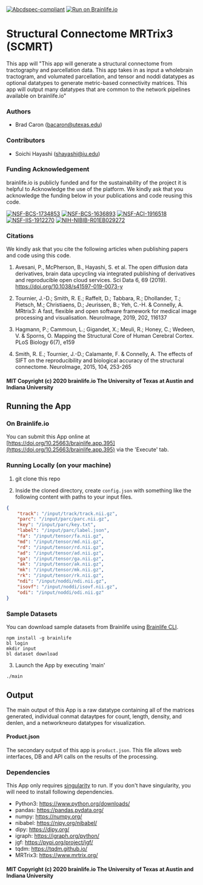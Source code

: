 [![Abcdspec-compliant](https://img.shields.io/badge/ABCD_Spec-v1.1-green.svg)](https://github.com/brain-life/abcd-spec)
[![Run on Brainlife.io](https://img.shields.io/badge/Brainlife-brainlife.app.395-blue.svg)](https://doi.org/10.25663/brainlife.app.395)

# Structural Connectome MRTrix3 (SCMRT)

This app will "This app will generate a structural connectome from tractography and parcellation data. This app takes in as input a wholebrain tractogram, and volumated parcellation, and tensor and noddi datatypes as optional datatypes to generate metric-based connectivity matrices. This app will output many datatypes that are common to the network pipelines available on brainlife.io"

### Authors

- Brad Caron (bacaron@utexas.edu)

### Contributors

- Soichi Hayashi (shayashi@iu.edu)

### Funding Acknowledgement

brainlife.io is publicly funded and for the sustainability of the project it is helpful to Acknowledge the use of the platform. We kindly ask that you acknowledge the funding below in your publications and code reusing this code.

[![NSF-BCS-1734853](https://img.shields.io/badge/NSF_BCS-1734853-blue.svg)](https://nsf.gov/awardsearch/showAward?AWD_ID=1734853)
[![NSF-BCS-1636893](https://img.shields.io/badge/NSF_BCS-1636893-blue.svg)](https://nsf.gov/awardsearch/showAward?AWD_ID=1636893)
[![NSF-ACI-1916518](https://img.shields.io/badge/NSF_ACI-1916518-blue.svg)](https://nsf.gov/awardsearch/showAward?AWD_ID=1916518)
[![NSF-IIS-1912270](https://img.shields.io/badge/NSF_IIS-1912270-blue.svg)](https://nsf.gov/awardsearch/showAward?AWD_ID=1912270)
[![NIH-NIBIB-R01EB029272](https://img.shields.io/badge/NIH_NIBIB-R01EB029272-green.svg)](https://grantome.com/grant/NIH/R01-EB029272-01)

### Citations

We kindly ask that you cite the following articles when publishing papers and code using this code.

1. Avesani, P., McPherson, B., Hayashi, S. et al. The open diffusion data derivatives, brain data upcycling via integrated publishing of derivatives and reproducible open cloud services. Sci Data 6, 69 (2019). https://doi.org/10.1038/s41597-019-0073-y

2. Tournier, J.-D.; Smith, R. E.; Raffelt, D.; Tabbara, R.; Dhollander, T.; Pietsch, M.; Christiaens, D.; Jeurissen, B.; Yeh, C.-H. & Connelly, A. MRtrix3: A fast, flexible and open software framework for medical image processing and visualisation. NeuroImage, 2019, 202, 116137

3. Hagmann, P.; Cammoun, L.; Gigandet, X.; Meuli, R.; Honey, C.; Wedeen, V. & Sporns, O. Mapping the Structural Core of Human Cerebral Cortex. PLoS Biology 6(7), e159

4. Smith, R. E.; Tournier, J.-D.; Calamante, F. & Connelly, A. The effects of SIFT on the reproducibility and biological accuracy of the structural connectome. NeuroImage, 2015, 104, 253-265

#### MIT Copyright (c) 2020 brainlife.io The University of Texas at Austin and Indiana University

## Running the App

### On Brainlife.io

You can submit this App online at [https://doi.org/10.25663/brainlife.app.395](https://doi.org/10.25663/brainlife.app.395) via the 'Execute' tab.

### Running Locally (on your machine)

1. git clone this repo

2. Inside the cloned directory, create `config.json` with something like the following content with paths to your input files.

```json
{
    "track": "/input/track/track.nii.gz",
    "parc": "/input/parc/parc.nii.gz",
    "key": "/input/parc/key.txt",
    "label": "/input/parc/label.json",
    "fa": "/input/tensor/fa.nii.gz",
    "md": "/input/tensor/md.nii.gz",
    "rd": "/input/tensor/rd.nii.gz",
    "ad": "/input/tensor/ad.nii.gz",
    "ga": "/input/tensor/ga.nii.gz",
    "ak": "/input/tensor/ak.nii.gz",
    "mk": "/input/tensor/mk.nii.gz",
    "rk": "/input/tensor/rk.nii.gz",
    "ndi": "/input/noddi/ndi.nii.gz",
    "isovf": "/input/noddi/isovf.nii.gz",
    "odi": "/input/noddi/odi.nii.gz"
}
```

### Sample Datasets

You can download sample datasets from Brainlife using [Brainlife CLI](https://github.com/brain-life/cli).

```
npm install -g brainlife
bl login
mkdir input
bl dataset download
```

3. Launch the App by executing 'main'

```bash
./main
```

## Output

The main output of this App is a raw datatype containing all of the matrices generated, individual conmat dataytpes for count, length, density, and denlen, and a networkneuro datatypes for visualization.

#### Product.json

The secondary output of this app is `product.json`. This file allows web interfaces, DB and API calls on the results of the processing.

### Dependencies

This App only requires [singularity](https://www.sylabs.io/singularity/) to run. If you don't have singularity, you will need to install following dependencies.   

- Python3: https://www.python.org/downloads/
- pandas: https://pandas.pydata.org/
- numpy: https://numpy.org/
- nibabel: https://nipy.org/nibabel/
- dipy: https://dipy.org/
- igraph: https://igraph.org/python/
- jgf: https://pypi.org/project/jgf/
- tqdm: https://tqdm.github.io/
- MRTrix3: https://www.mrtrix.org/

#### MIT Copyright (c) 2020 brainlife.io The University of Texas at Austin and Indiana University
